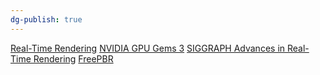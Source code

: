 ```yaml
---
dg-publish: true
---
```


[Real-Time Rendering](https://www.realtimerendering.com/)
[NVIDIA GPU Gems 3](https://developer.nvidia.com/gpugems/gpugems3/foreword)
[SIGGRAPH Advances in Real-Time Rendering](https://www.youtube.com/@siggraphadvancesinreal-tim4519/videos)
[FreePBR](http://freepbr.com/materials/rusted-iron-pbr-metal-material-alt/)
